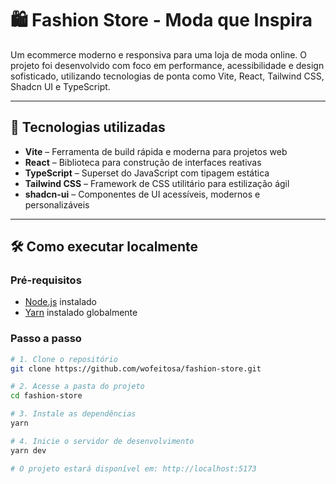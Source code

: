 # 🛍️ Fashion Store - Moda que Inspira

Um ecommerce moderno e responsiva para uma loja de moda online. O projeto foi desenvolvido com foco em performance, acessibilidade e design sofisticado, utilizando tecnologias de ponta como Vite, React, Tailwind CSS, Shadcn UI e TypeScript.

---

## 🚀 Tecnologias utilizadas

- **Vite** – Ferramenta de build rápida e moderna para projetos web  
- **React** – Biblioteca para construção de interfaces reativas  
- **TypeScript** – Superset do JavaScript com tipagem estática  
- **Tailwind CSS** – Framework de CSS utilitário para estilização ágil  
- **shadcn-ui** – Componentes de UI acessíveis, modernos e personalizáveis  

---

## 🛠 Como executar localmente

### Pré-requisitos

- [Node.js](https://nodejs.org/) instalado  
- [Yarn](https://yarnpkg.com/) instalado globalmente  

### Passo a passo

```bash
# 1. Clone o repositório
git clone https://github.com/wofeitosa/fashion-store.git

# 2. Acesse a pasta do projeto
cd fashion-store

# 3. Instale as dependências
yarn

# 4. Inicie o servidor de desenvolvimento
yarn dev

# O projeto estará disponível em: http://localhost:5173




